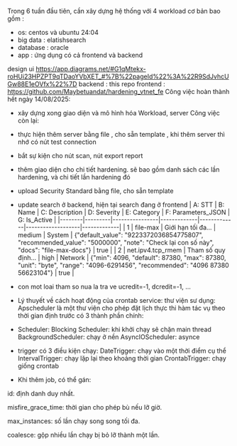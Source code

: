 Trong 6 tuần đầu tiên, cần xây dựng hệ thống với 4 workload cơ bản bao gồm :

- os: centos và ubuntu 24:04
- big data : elatishsearch
- database : oracle
- app : ứng dụng có cả frontend và backend

design ui https://app.diagrams.net/#G1qMtekx-roHUi23HPZPT9qTDaoYVbXET_#%7B%22pageId%22%3A%22R9SdJvhcUGw88E1eOVfx%22%7D
backend : this repo
frontend : https://github.com/Maybetuandat/hardening_vtnet_fe
Công việc hoàn thành hết ngày 14/08/2025:

- xây dựng xong giao diện và mô hình hóa Workload, server
  Công việc còn lại:
- thực hiện thêm server bằng file , cho sẵn template , khi thêm server thì nhớ có nút test connection
- bắt sự kiện cho nút scan, nút export report
- thêm giao diện cho chi tiết hardening. sẽ bao gồm danh sách các lần hardening, và chi tiết lần hardening đó
- upload Security Standard bằng file, cho sẵn template
- update search ở backend, hiện tại search đang ở frontend
  | A: STT | B: Name | C: Description | D: Severity | E: Category | F: Parameters_JSON | G: Is_Active |
  |--------|---------|----------------|-------------|-------------|-------------------|-------------|
  | 1 | file-max | Giới hạn tối đa... | medium | System | {"default_value": "9223372036854775807", "recommended_value": "5000000", "note": "Check lại con số này", "docs": "file-max-docs"} | true |
  | 2 | net.ipv4.tcp_rmem | Tham số quy định... | high | Network | {"min": 4096, "default": 87380, "max": 87380, "unit": "byte", "range": "4096-6291456", "recommended": "4096 87380 56623104"} | true |

- con mot loai tham so nua la tra ve ucredit=-1, dcredit=-1, ...
- Lý thuyết về cách hoạt động của crontab service:
  thư viện sư dụng: Apscheduler là một thư viện cho phép đặt lịch thực thi hàm tác vụ theo thời gian định trước
  có 3 thành phần chính:
- Scheduler: Blocking Scheduler: khi khởi chạy sẽ chặn main thread
  BackgroundScheduler: chạy ở nền
  AsyncIOScheduler: asynce
- trigger có 3 điều kiện chạy:
  DateTrigger: chạy vào một thời điểm cụ thể
  IntervalTrigger: chạy lặp lại theo khoảng thời gian
  CrontabTrigger: chạy giống crontab
- Khi thêm job, có thể gán:

id: định danh duy nhất.

misfire_grace_time: thời gian cho phép bù nếu lỡ giờ.

max_instances: số lần chạy song song tối đa.

coalesce: gộp nhiều lần chạy bị bỏ lỡ thành một lần.
